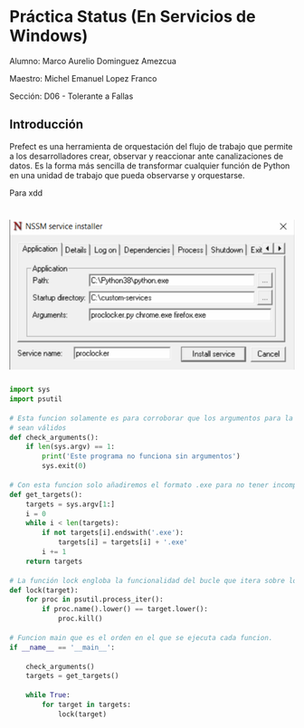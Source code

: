 # Práctica Status (En Servicios de Windows)

Alumno: Marco Aurelio Dominguez Amezcua

Maestro: Michel Emanuel Lopez Franco

Sección: D06 - Tolerante a Fallas

## Introducción

Prefect es una herramienta de orquestación del flujo de trabajo que permite a los desarrolladores crear, observar y reaccionar ante canalizaciones de datos. Es la forma más sencilla de transformar cualquier función de Python en una unidad de trabajo que pueda observarse y orquestarse.

Para xdd

# ![NS](https://github.com/MarcoAurelio-1tb/ToleranteAFallas_2023B/blob/main/Status/Imagenes/nonsucking.PNG)


```python
import sys
import psutil

# Esta funcion solamente es para corroborar que los argumentos para la funcion
# sean válidos
def check_arguments():
    if len(sys.argv) == 1:
    	print('Este programa no funciona sin argumentos')
    	sys.exit(0)

# Con esta funcion solo añadiremos el formato .exe para no tener incompatibilidades
def get_targets():
    targets = sys.argv[1:]
    i = 0
    while i < len(targets):
    	if not targets[i].endswith('.exe'):
    		targets[i] = targets[i] + '.exe'
    	i += 1
    return targets

# La función lock engloba la funcionalidad del bucle que itera sobre los procesos activos.
def lock(target): 
    for proc in psutil.process_iter():
    	if proc.name().lower() == target.lower():
    		proc.kill()

# Funcion main que es el orden en el que se ejecuta cada funcion.
if __name__ == '__main__':

    check_arguments()
    targets = get_targets()

    while True:
    	for target in targets:
    		lock(target)
```
